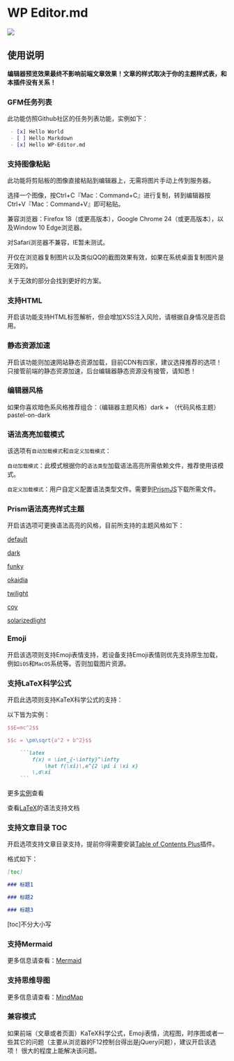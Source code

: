 # WP Editor.md

![](https://raw.githubusercontent.com/JaxsonWang/WP-Editor.md/docs/screenshots/Interface-logo.jpg)

## 使用说明

**编辑器预览效果最终不影响前端文章效果！文章的样式取决于你的主题样式表，和本插件没有关系！**

### GFM任务列表

此功能仿照Github社区的任务列表功能，实例如下：

```markdown
 - [x] Hello World
 - [ ] Hello Markdown
 - [x] Hello WP-Editor.md
```

### 支持图像粘贴

此功能将剪贴板的图像直接粘贴到编辑器上，无需将图片手动上传到服务器。

选择一个图像，按Ctrl+C『Mac：Command+C』进行复制，转到编辑器按Ctrl+V『Mac：Command+V』即可粘贴。

兼容浏览器：Firefox 18（或更高版本），Google Chrome 24（或更高版本），以及Window 10 Edge浏览器。

对Safari浏览器不兼容，IE暂未测试。

开仅在浏览器复制图片以及类似QQ的截图效果有效，如果在系统桌面复制图片是无效的。

关于无效的部分会找到更好的方案。

### 支持HTML

开启该功能支持HTML标签解析，但会增加XSS注入风险，请根据自身情况是否启用。

### 静态资源加速

开启该功能则加速网站静态资源加载，目前CDN有四家，建议选择推荐的选项！
只接管前端的静态资源加速，后台编辑器静态资源没有接管，请知悉！

### 编辑器风格

如果你喜欢暗色系风格推荐组合：（编辑器主题风格）dark + （代码风格主题）pastel-on-dark

### 语法高亮加载模式

该选项有`自动加载模式`和`自定义加载模式`：

`自动加载模式`：此模式根据你的`语法类型`加载语法高亮所需依赖文件，推荐使用该模式。

`自定义加载模式`：用户自定义配置语法类型文件。需要到[PrismJS](http://prismjs.com/download.html)下载所需文件。


### Prism语法高亮样式主题

开启该选项可更换语法高亮的风格，目前所支持的主题风格如下：

[default](http://prismjs.com/index.html?theme=prism)

[dark](http://prismjs.com/index.html?theme=prism-dark)

[funky](http://prismjs.com/index.html?theme=prism-funky)

[okaidia](http://prismjs.com/index.html?theme=prism-okaidia)

[twilight](http://prismjs.com/index.html?theme=prism-twilight)

[coy](http://prismjs.com/index.html?theme=prism-coy)

[solarizedlight](http://prismjs.com/index.html?theme=prism-solarizedlight)

### Emoji

开启该选项则支持Emoji表情支持，若设备支持Emoji表情则优先支持原生加载，例如`iOS`和`MacOS`系统等。否则加载图片资源。

### 支持LaTeX科学公式

开启此选项则支持KaTeX科学公式的支持：

以下皆为实例：

```latex
$$E=mc^2$$

$$c = \pm\sqrt{a^2 + b^2}$$
```

```markdown
    ```latex
        f(x) = \int_{-\infty}^\infty
            \hat f(\xi)\,e^{2 \pi i \xi x}
        \,d\xi
    ```
```

更多[实例](https://raw.githubusercontent.com/JaxsonWang/WP-Editor.md/docs/Example/KaTeX.md)查看


查看[LaTeX](https://khan.github.io/KaTeX/function-support.html)的语法支持文档

### 支持文章目录 TOC

开启选项支持文章目录支持，提前你得需要安装[Table of Contents Plus](https://wordpress.org/plugins/table-of-contents-plus/)插件。

格式如下：

```markdown
[toc]

### 标题1

### 标题2

### 标题3
```

[toc]不分大小写

### 支持Mermaid

更多信息请查看：[Mermaid](https://raw.githubusercontent.com/JaxsonWang/WP-Editor.md/docs/Example/Mermaid.md)

### 支持思维导图

更多信息请查看：[MindMap](https://raw.githubusercontent.com/JaxsonWang/WP-Editor.md/docs/Example/MindMap.md)

### 兼容模式

如果前端（文章或者页面）KaTeX科学公式，Emoji表情，流程图，时序图或者一些其它的问题（主要从浏览器的F12控制台得出是jQuery问题），建议开启该选项！
很大的程度上能解决该问题。